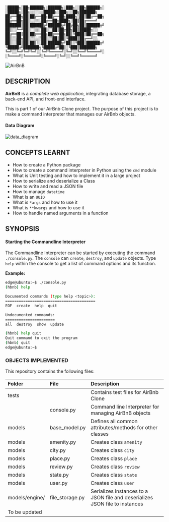 ```

░█████╗░██╗██████╗░██████╗░███╗░░██╗██████╗░  ░█████╗░██╗░░░░░░█████╗░███╗░░██╗███████╗
██╔══██╗██║██╔══██╗██╔══██╗████╗░██║██╔══██╗  ██╔══██╗██║░░░░░██╔══██╗████╗░██║██╔════╝
███████║██║██████╔╝██████╦╝██╔██╗██║██████╦╝  ██║░░╚═╝██║░░░░░██║░░██║██╔██╗██║█████╗░░
██╔══██║██║██╔══██╗██╔══██╗██║╚████║██╔══██╗  ██║░░██╗██║░░░░░██║░░██║██║╚████║██╔══╝░░
██║░░██║██║██║░░██║██████╦╝██║░╚███║██████╦╝  ╚█████╔╝███████╗╚█████╔╝██║░╚███║███████╗
╚═╝░░╚═╝╚═╝╚═╝░░╚═╝╚═════╝░╚═╝░░╚══╝╚═════╝░  ░╚════╝░╚══════╝░╚════╝░╚═╝░░╚══╝╚══════╝
```

![AirBnB](assets/hbnb_logo.png)
## DESCRIPTION

**AirBnB** is a *complete web application*, integrating database storage, a back-end API, and front-end interface.

This is part 1 of our AirBnb Clone project. The purpose of this project is to make a command interpreter that manages our AirBnb objects.

#### Data Diagram

![data_diagram](assets/data_diagram.jpg)

## CONCEPTS LEARNT

-    How to create a Python package
-    How to create a command interpreter in Python using the `cmd` module
-    What is Unit testing and how to implement it in a large project
-    How to serialize and deserialize a Class
-    How to write and read a JSON file
-    How to manage `datetime`
-    What is an `UUID`
-    What is `*args` and how to use it
-    What is `**kwargs` and how to use it
-    How to handle named arguments in a function

## SYNOPSIS

#### Starting the Commandline Interpreter
The Commandline Interpreter can be started by executing the command `./console.py`. The `console` can `create`, `destroy`, and `update` objects. Type `help` within the console to get a list of command options and its function.

**Example:**
```bash
edge@ubuntu:~$ ./console.py
(hbnb) help

Documented commands (type help <topic>):
========================================
EOF  create  help  quit

Undocumented commands:
======================
all  destroy  show  update

(hbnb) help quit
Quit command to exit the program
(hbnb) quit
edge@ubuntu:~$
```
### OBJECTS IMPLEMENTED
This repository contains the following files:

| Folder | File | Description |
| :--- | :--- | :--- |
| tests |  | Contains test files for AirBnb Clone |
|  | console.py | Command line Interpreter for managing AirBnB objects |
| models | base_model.py | Defines all common attributes/methods for other classes |
| models | amenity.py | Creates class `amenity` |
| models | city.py | Creates class `city` |
| models | place.py | Creates class `place` |
| models | review.py | Creates class `review` |
| models | state.py | Creates class `state` |
| models | user.py | Creates class `user` |
| models/engine/ | file_storage.py | Serializes instances to a JSON file and deserializes JSON file to instances |
| To be updated |

